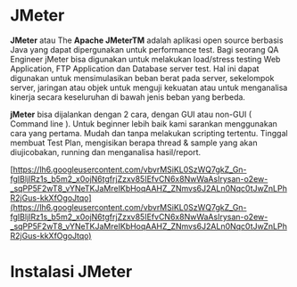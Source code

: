# JMeter

**JMeter** atau The **Apache JMeterTM** adalah aplikasi open source berbasis Java yang dapat dipergunakan untuk performance test. Bagi seorang QA Engineer jMeter bisa digunakan untuk melakukan load/stress testing Web Application, FTP Application dan Database server test. Hal ini dapat digunakan untuk mensimulasikan beban berat pada server, sekelompok server, jaringan atau objek untuk menguji kekuatan atau untuk menganalisa kinerja secara keseluruhan di bawah jenis beban yang berbeda.

**jMeter** bisa dijalankan dengan 2 cara, dengan GUI atau non-GUI ( Command line ). Untuk beginner lebih baik kami sarankan menggunakan cara yang pertama. Mudah dan tanpa melakukan scripting tertentu. Tinggal membuat Test Plan, mengisikan berapa thread & sample yang akan diujicobakan, running dan menganalisa hasil/report.

[https://lh6.googleusercontent.com/vbvrMSiKL0SzWQ7gkZ_Gn-fgIBljIRz1s_b5m2_x0ojN6tgfrjZzxv85IEfvCN6x8NwWaAsIrysan-o2ew-_sqPP5F2wT8_vYNeTKJaMreIKbHoqAAHZ_ZNmvs6J2ALn0Nqc0tJwZnLPhR2jGus-kkXfOgoJtqo](https://lh6.googleusercontent.com/vbvrMSiKL0SzWQ7gkZ_Gn-fgIBljIRz1s_b5m2_x0ojN6tgfrjZzxv85IEfvCN6x8NwWaAsIrysan-o2ew-_sqPP5F2wT8_vYNeTKJaMreIKbHoqAAHZ_ZNmvs6J2ALn0Nqc0tJwZnLPhR2jGus-kkXfOgoJtqo)

# Instalasi JMeter